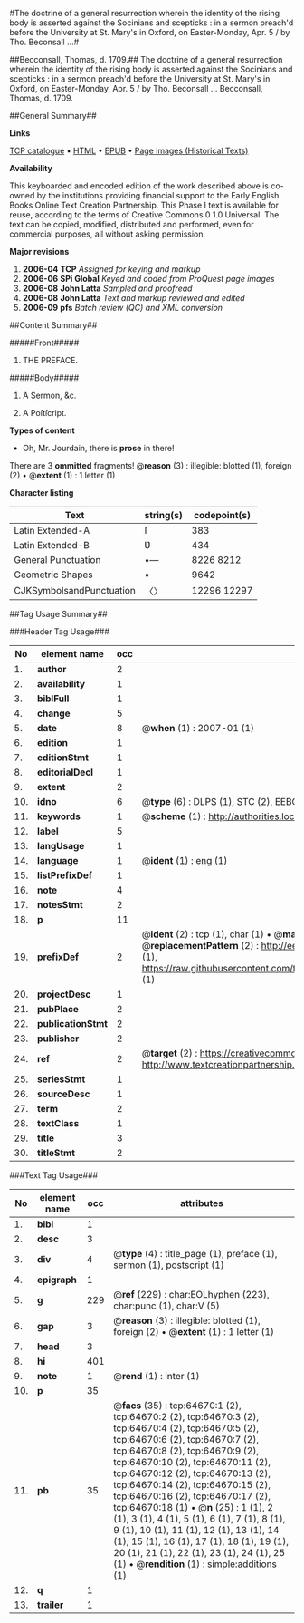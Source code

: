 #The doctrine of a general resurrection wherein the identity of the rising body is asserted against the Socinians and scepticks : in a sermon preach'd before the University at St. Mary's in Oxford, on Easter-Monday, Apr. 5 / by Tho. Beconsall ...#

##Becconsall, Thomas, d. 1709.##
The doctrine of a general resurrection wherein the identity of the rising body is asserted against the Socinians and scepticks : in a sermon preach'd before the University at St. Mary's in Oxford, on Easter-Monday, Apr. 5 / by Tho. Beconsall ...
Becconsall, Thomas, d. 1709.

##General Summary##

**Links**

[TCP catalogue](http://www.ota.ox.ac.uk/tcp/)  • 
[HTML](http://tei.it.ox.ac.uk/tcp/Texts-HTML/free/A27/A27234.html)  • 
[EPUB](http://tei.it.ox.ac.uk/tcp/Texts-EPUB/free/A27/A27234.epub) • 
[Page images (Historical Texts)](https://data.historicaltexts.jisc.ac.uk/view?pubId=eebo-12626904e&pageId=eebo-12626904e-64670-1)

**Availability**

This keyboarded and encoded edition of the
	       work described above is co-owned by the institutions
	       providing financial support to the Early English Books
	       Online Text Creation Partnership. This Phase I text is
	       available for reuse, according to the terms of Creative
	       Commons 0 1.0 Universal. The text can be copied,
	       modified, distributed and performed, even for
	       commercial purposes, all without asking permission.

**Major revisions**

1. __2006-04__ __TCP__ *Assigned for keying and markup*
1. __2006-06__ __SPi Global__ *Keyed and coded from ProQuest page images*
1. __2006-08__ __John Latta__ *Sampled and proofread*
1. __2006-08__ __John Latta__ *Text and markup reviewed and edited*
1. __2006-09__ __pfs__ *Batch review (QC) and XML conversion*

##Content Summary##

#####Front#####

1. THE PREFACE.

#####Body#####

1. A Sermon, &c.

1. A Poſtſcript.

**Types of content**

  * Oh, Mr. Jourdain, there is **prose** in there!

There are 3 **ommitted** fragments! 
 @__reason__ (3) : illegible: blotted (1), foreign (2)  •  @__extent__ (1) : 1 letter (1)

**Character listing**


|Text|string(s)|codepoint(s)|
|---|---|---|
|Latin Extended-A|ſ|383|
|Latin Extended-B|Ʋ|434|
|General Punctuation|•—|8226 8212|
|Geometric Shapes|▪|9642|
|CJKSymbolsandPunctuation|〈〉|12296 12297|

##Tag Usage Summary##

###Header Tag Usage###

|No|element name|occ|attributes|
|---|---|---|---|
|1.|__author__|2||
|2.|__availability__|1||
|3.|__biblFull__|1||
|4.|__change__|5||
|5.|__date__|8| @__when__ (1) : 2007-01 (1)|
|6.|__edition__|1||
|7.|__editionStmt__|1||
|8.|__editorialDecl__|1||
|9.|__extent__|2||
|10.|__idno__|6| @__type__ (6) : DLPS (1), STC (2), EEBO-CITATION (1), OCLC (1), VID (1)|
|11.|__keywords__|1| @__scheme__ (1) : http://authorities.loc.gov/ (1)|
|12.|__label__|5||
|13.|__langUsage__|1||
|14.|__language__|1| @__ident__ (1) : eng (1)|
|15.|__listPrefixDef__|1||
|16.|__note__|4||
|17.|__notesStmt__|2||
|18.|__p__|11||
|19.|__prefixDef__|2| @__ident__ (2) : tcp (1), char (1)  •  @__matchPattern__ (2) : ([0-9\-]+):([0-9IVX]+) (1), (.+) (1)  •  @__replacementPattern__ (2) : http://eebo.chadwyck.com/downloadtiff?vid=$1&page=$2 (1), https://raw.githubusercontent.com/textcreationpartnership/Texts/master/tcpchars.xml#$1 (1)|
|20.|__projectDesc__|1||
|21.|__pubPlace__|2||
|22.|__publicationStmt__|2||
|23.|__publisher__|2||
|24.|__ref__|2| @__target__ (2) : https://creativecommons.org/publicdomain/zero/1.0/ (1), http://www.textcreationpartnership.org/docs/. (1)|
|25.|__seriesStmt__|1||
|26.|__sourceDesc__|1||
|27.|__term__|2||
|28.|__textClass__|1||
|29.|__title__|3||
|30.|__titleStmt__|2||


###Text Tag Usage###

|No|element name|occ|attributes|
|---|---|---|---|
|1.|__bibl__|1||
|2.|__desc__|3||
|3.|__div__|4| @__type__ (4) : title_page (1), preface (1), sermon (1), postscript (1)|
|4.|__epigraph__|1||
|5.|__g__|229| @__ref__ (229) : char:EOLhyphen (223), char:punc (1), char:V (5)|
|6.|__gap__|3| @__reason__ (3) : illegible: blotted (1), foreign (2)  •  @__extent__ (1) : 1 letter (1)|
|7.|__head__|3||
|8.|__hi__|401||
|9.|__note__|1| @__rend__ (1) : inter (1)|
|10.|__p__|35||
|11.|__pb__|35| @__facs__ (35) : tcp:64670:1 (2), tcp:64670:2 (2), tcp:64670:3 (2), tcp:64670:4 (2), tcp:64670:5 (2), tcp:64670:6 (2), tcp:64670:7 (2), tcp:64670:8 (2), tcp:64670:9 (2), tcp:64670:10 (2), tcp:64670:11 (2), tcp:64670:12 (2), tcp:64670:13 (2), tcp:64670:14 (2), tcp:64670:15 (2), tcp:64670:16 (2), tcp:64670:17 (2), tcp:64670:18 (1)  •  @__n__ (25) : 1 (1), 2 (1), 3 (1), 4 (1), 5 (1), 6 (1), 7 (1), 8 (1), 9 (1), 10 (1), 11 (1), 12 (1), 13 (1), 14 (1), 15 (1), 16 (1), 17 (1), 18 (1), 19 (1), 20 (1), 21 (1), 22 (1), 23 (1), 24 (1), 25 (1)  •  @__rendition__ (1) : simple:additions (1)|
|12.|__q__|1||
|13.|__trailer__|1||

